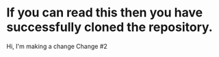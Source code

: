 # If you can read this then you have successfully cloned the repository.
Hi, I'm making a change
Change #2